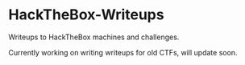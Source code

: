 # HackTheBox-Writeups
Writeups to HackTheBox machines and challenges.

Currently working on writing writeups for old CTFs, will update soon.
